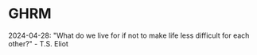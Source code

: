 # GHRM

2024-04-28: "What do we live for if not to make life less difficult for each other?" - T.S. Eliot
